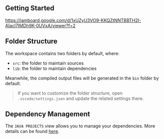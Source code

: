 ## Getting Started

https://jamboard.google.com/d/1xUZyU3VO9-KKQZtNNTBBTH2I-AIacl7IMDh9K-0UVxA/viewer?f=2

## Folder Structure

The workspace contains two folders by default, where:

- `src`: the folder to maintain sources
- `lib`: the folder to maintain dependencies

Meanwhile, the compiled output files will be generated in the `bin` folder by default.

> If you want to customize the folder structure, open `.vscode/settings.json` and update the related settings there.

## Dependency Management

The `JAVA PROJECTS` view allows you to manage your dependencies. More details can be found [here](https://github.com/microsoft/vscode-java-dependency#manage-dependencies).
